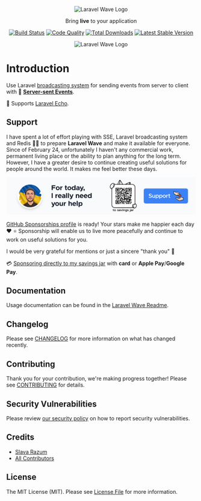 <p align="center">
    <picture>
        <source media="(prefers-color-scheme: dark)" srcset="https://github.com/qruto/laravel-wave/raw/HEAD/art/logo-dark.svg">
        <source media="(prefers-color-scheme: light)" srcset="https://github.com/qruto/laravel-wave/raw/HEAD/art/logo-light.svg">
        <img alt="Laravel Wave Logo" src="https://github.com/qruto/laravel-wave/raw/HEAD/art/logo-light.svg" width="400">
    </picture>
</p>

<p align="center">Bring <strong>live</strong> to your application</p>

<p align="center">
    <a href="https://github.com/qruto/laravel-wave-js/actions/workflows/tests.yml"><img src="https://github.com/qruto/laravel-wave-js/actions/workflows/tests.yml/badge.svg" alt="Build Status"></a>
    <a href="https://github.com/qruto/laravel-wave-js/actions/workflows/codeql-analysis.yml"><img src="https://github.com/qruto/laravel-wave-js/actions/workflows/codeql-analysis.yml/badge.svg" alt="Code Quality"></a>
    <a href="https://www.npmjs.com/package/laravel-wave"><img src="https://img.shields.io/npm/dt/laravel-wave" alt="Total Downloads"></a>
    <a href="https://www.npmjs.com/package/laravel-wave"><img src="https://img.shields.io/npm/v/laravel-wave" alt="Latest Stable Version"></a>
</p>

<p align="center">
    <picture>
        <source media="(prefers-color-scheme: dark)" srcset="https://github.com/qruto/laravel-wave/raw/HEAD/art/connection-demo-dark.png">
        <source media="(prefers-color-scheme: light)" srcset="https://github.com/qruto/laravel-wave/raw/HEAD/art/connection-demo-light.png">
        <img alt="Laravel Wave Logo" src="https://github.com/qruto/laravel-wave/raw/HEAD/art/connection-demo-light.png" width="400">
    </picture>
</p>

# Introduction

Use Laravel [broadcasting system](https://laravel.com/docs/master/broadcasting) for sending events from server to client with 🗼 [**Server-sent Events**](https://developer.mozilla.org/en-US/docs/Web/API/Server-sent_events).

🤝 Supports [Laravel Echo](https://github.com/laravel/echo).

## Support

I have spent a lot of effort playing with SSE, Laravel broadcasting system and Redis 👨‍💻 to prepare **Laravel Wave** and make it available for everyone. Since of February 24, unfortunately I haven't any commercial work, permanent living place or the ability to plan anything for the long term. However, I have a greater desire to continue creating useful solutions for people around the world. It makes me feel better these days.

[![support me](https://raw.githubusercontent.com/slavarazum/slavarazum/main/support-banner.png)](https://github.com/sponsors/qruto)

[GitHub Sponsorships profile](https://github.com/sponsors/qruto) is ready! Your stars make me happier each day ❤️ ⭐ Sponsorship will enable us to live more peacefully and continue to work on useful solutions for you.

I would be very grateful for mentions or just a sincere "thank you" 🤝

💳 [Sponsoring directly to my savings jar](https://send.monobank.ua/jar/3eG4Vafvzq) with **card** or **Apple Pay**/**Google Pay**.

## Documentation

Usage documentation can be found in the [Laravel Wave Readme](https://github.com/qruto/laravel-wave#introduction).

## Changelog

Please see [CHANGELOG](CHANGELOG.md) for more information on what has changed recently.

## Contributing

Thank you for your contribution, we're making progress together! Please see [CONTRIBUTING](https://github.com/qruto/.github/blob/main/CONTRIBUTING.md) for details.

## Security Vulnerabilities

Please review [our security policy](../../security/policy) on how to report security vulnerabilities.

## Credits

+ [Slava Razum](https://github.com/slavarazum)
+ [All Contributors](../../contributors)

## License

The MIT License (MIT). Please see [License File](LICENSE.md) for more information.
